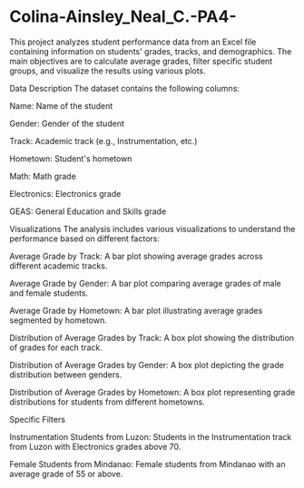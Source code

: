 # Colina-Ainsley_Neal_C.-PA4-
This project analyzes student performance data from an Excel file containing information on students' grades, tracks, and demographics. The main objectives are to calculate average grades, filter specific student groups, and visualize the results using various plots.
 
  Data Description
The dataset contains the following columns:


Name: Name of the student

Gender: Gender of the student

Track: Academic track (e.g., Instrumentation, etc.)

Hometown: Student's hometown

Math: Math grade

Electronics: Electronics grade

GEAS: General Education and Skills grade


  Visualizations
The analysis includes various visualizations to understand the performance based on different factors:


Average Grade by Track: A bar plot showing average grades across different academic tracks.

Average Grade by Gender: A bar plot comparing average grades of male and female students.

Average Grade by Hometown: A bar plot illustrating average grades segmented by hometown.

Distribution of Average Grades by Track: A box plot showing the distribution of grades for each track.

Distribution of Average Grades by Gender: A box plot depicting the grade distribution between genders.

Distribution of Average Grades by Hometown: A box plot representing grade distributions for students from different hometowns.

Specific Filters

Instrumentation Students from Luzon: Students in the Instrumentation track from Luzon with Electronics grades above 70.

Female Students from Mindanao: Female students from Mindanao with an average grade of 55 or above.
